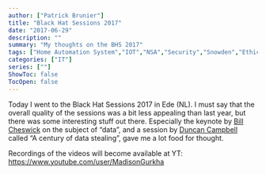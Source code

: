 ```yaml
---
author: ["Patrick Brunier"]
title: "Black Hat Sessions 2017"
date: "2017-06-29"
description: ""
summary: "My thoughts on the BHS 2017"
tags: ["Home Automation System","IOT","NSA","Security","Snowden","Ethics","GCHQ"]
categories: ["IT"]
series: [""]
ShowToc: false
TocOpen: false
---
```


Today I went to the Black Hat Sessions 2017 in Ede (NL). I must say that the overall quality of the sessions was a bit less appealing than last year, but there was some interesting stuff out there.
Especially the keynote by [Bill Cheswick](http://www.cheswick.com/ches/index.html) on the subject of “data”, and a session by [Duncan Campbell](http://www.duncancampbell.org/) called “A century of data stealing”, gave me a lot food for thought.

Recordings of the videos will become available at YT: https://www.youtube.com/user/MadisonGurkha
